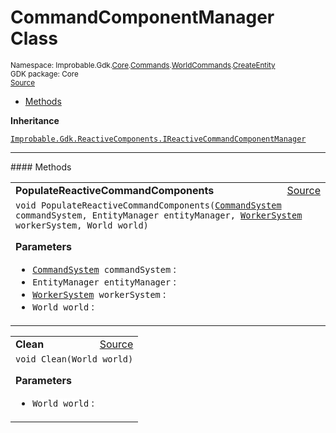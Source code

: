 
# CommandComponentManager Class
<sup>
Namespace: Improbable.Gdk.<a href="{{urlRoot}}/api/core-index">Core</a>.<a href="{{urlRoot}}/api/core/commands-index">Commands</a>.<a href="{{urlRoot}}/api/core/commands/world-commands">WorldCommands</a>.<a href="{{urlRoot}}/api/core/commands/world-commands/create-entity">CreateEntity</a><br/>
GDK package: Core<br/>
<a href="https://www.github.com/spatialos/gdk-for-unity/blob/f54d7cdc/workers/unity/Packages/com.improbable.gdk.core/Commands/WorldCommands/CreateEntity.cs/#L277">Source</a>
<style>
a code {
                    padding: 0em 0.25em!important;
}
code {
                    background-color: #ffffff!important;
}
</style>
</sup>
<nav id="pageToc" class="page-toc"><ul><li><a href="#methods">Methods</a>
</ul></nav>



</p>

<b>Inheritance</b>

<code><a href="{{urlRoot}}/api/reactive-components/i-reactive-command-component-manager">Improbable.Gdk.ReactiveComponents.IReactiveCommandComponentManager</a></code>











</p>
<hr style="width:100%; border-top-color:#d8d8d8" />
#### Methods


</p>




<table width="100%">
    <tr>
        <td style="border-right:none"><b>PopulateReactiveCommandComponents</b></td>
        <td style="border-left:none; text-align:right"><a href="https://www.github.com/spatialos/gdk-for-unity/blob/f54d7cdc/workers/unity/Packages/com.improbable.gdk.core/Commands/WorldCommands/CreateEntity.cs/#L279">Source</a></td>
    </tr>
    <tr>
        <td colspan="2">
<code>void PopulateReactiveCommandComponents(<a href="{{urlRoot}}/api/core/command-system">CommandSystem</a> commandSystem, EntityManager entityManager, <a href="{{urlRoot}}/api/core/worker-system">WorkerSystem</a> workerSystem, World world)</code></p>



</p>

<b>Parameters</b>

<ul>
<li><code><a href="{{urlRoot}}/api/core/command-system">CommandSystem</a> commandSystem</code> : </li>
<li><code>EntityManager entityManager</code> : </li>
<li><code><a href="{{urlRoot}}/api/core/worker-system">WorkerSystem</a> workerSystem</code> : </li>
<li><code>World world</code> : </li>
</ul>





</td>
    </tr>
</table>


<table width="100%">
    <tr>
        <td style="border-right:none"><b>Clean</b></td>
        <td style="border-left:none; text-align:right"><a href="https://www.github.com/spatialos/gdk-for-unity/blob/f54d7cdc/workers/unity/Packages/com.improbable.gdk.core/Commands/WorldCommands/CreateEntity.cs/#L315">Source</a></td>
    </tr>
    <tr>
        <td colspan="2">
<code>void Clean(World world)</code></p>



</p>

<b>Parameters</b>

<ul>
<li><code>World world</code> : </li>
</ul>





</td>
    </tr>
</table>





